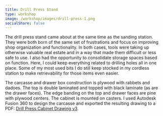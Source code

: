 ```yaml
---
title: Drill Press Stand
type: workshop
image: /workshop/images/drill-press-1.png
socialShare: false
---
```


The drill press stand came about at the same time as the sanding station. They were both born of the same set of frustrations and focus on improving shop organization and functionality. In both cases, tools were taking up otherwise valuable real estate and in a way that made them difficult or less safe to use.  I also had the opportunity to consolidate storage spaces based on function.  Here, I could keep everything related to drilling holes all in one place. Some of my most used bits I do still keep stocked in my cordless station to make retrievability for those items even easier.

The carcasse and drawer box construction is plywood with rabbets and dadoes. The top is double laminated and topped with black laminate (as are the drawer faces). The edge banding on the top and drawer faces are pine with plywood centers. The cabinet is mounted on casters.  I used Autodesk Fusion 360 to design the carcasse and exported the resulting drawing to a PDF: [Drill Press Cabinet Drawing v3](/worksho/pdf/drill-press-cabinet-drawing-v3.pdf).